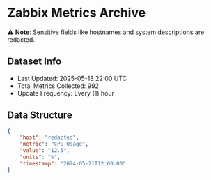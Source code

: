 # Zabbix Metrics Archive

⚠️ **Note**: Sensitive fields like hostnames and system descriptions are redacted.

## Dataset Info
- Last Updated: 2025-05-18 22:00 UTC
- Total Metrics Collected: 992
- Update Frequency: Every (1) hour

## Data Structure
```json
{
    "host": "redacted",
    "metric": "CPU Usage",
    "value": "12.5",
    "units": "%",
    "timestamp": "2024-05-21T12:00:00"
}
```
